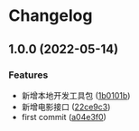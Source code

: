 # Changelog
## 1.0.0 (2022-05-14)


### Features

* 新增本地开发工具包 ([1b0101b](https://gitee.com/avandax/nest-mongoose-demo/commit/1b0101b24c07028cd90087ca6084253938787725))
* 新增电影接口 ([22ce9c3](https://gitee.com/avandax/nest-mongoose-demo/commit/22ce9c375688fb0bfaf336ba9d4e25e97ec59713))
* first commit ([a04e3f0](https://gitee.com/avandax/nest-mongoose-demo/commit/a04e3f0e6bde60568736197a1be3f4d9fb8bc8ae))
